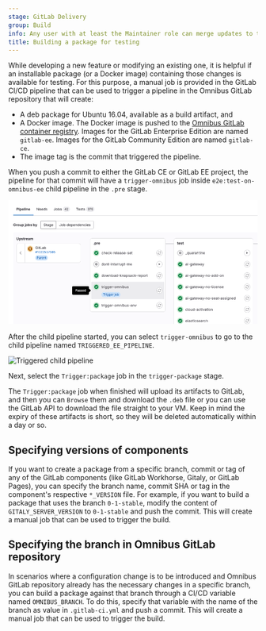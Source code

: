 ```yaml
---
stage: GitLab Delivery
group: Build
info: Any user with at least the Maintainer role can merge updates to this content. For details, see https://docs.gitlab.com/ee/development/development_processes.html#development-guidelines-review.
title: Building a package for testing
---
```


While developing a new feature or modifying an existing one, it is helpful if an
installable package (or a Docker image) containing those changes is available
for testing. For this purpose, a manual job is provided in the GitLab CI/CD
pipeline that can be used to trigger a pipeline in the Omnibus GitLab repository
that will create:

- A deb package for Ubuntu 16.04, available as a build artifact, and
- A Docker image. The Docker image is pushed to the
  [Omnibus GitLab container registry](https://gitlab.com/gitlab-org/omnibus-gitlab/container_registry). Images for the GitLab Enterprise Edition are named `gitlab-ee`. Images for the GitLab Community Edition are named `gitlab-ce`.
- The image tag is the commit that triggered the pipeline.

When you push a commit to either the GitLab CE or GitLab EE project, the
pipeline for that commit will have a `trigger-omnibus` job inside `e2e:test-on-omnibus-ee` child pipeline in the `.pre` stage.

![Trigger omnibus job](img/trigger_omnibus_v16_3.png)

After the child pipeline started, you can select `trigger-omnibus` to go to
the child pipeline named `TRIGGERED_EE_PIPELINE`.

![Triggered child pipeline](img/triggered_ee_pipeline_v16_3.png)

Next, select the `Trigger:package` job in the `trigger-package` stage.

The `Trigger:package` job when finished will upload its artifacts to GitLab, and
then you can `Browse` them and download the `.deb` file or you can use the
GitLab API to download the file straight to your VM. Keep in mind the expiry of
these artifacts is short, so they will be deleted automatically within a day or
so.

## Specifying versions of components

If you want to create a package from a specific branch, commit or tag of any of
the GitLab components (like GitLab Workhorse, Gitaly, or GitLab Pages), you
can specify the branch name, commit SHA or tag in the component's respective
`*_VERSION` file. For example, if you want to build a package that uses the
branch `0-1-stable`, modify the content of `GITALY_SERVER_VERSION` to
`0-1-stable` and push the commit. This will create a manual job that can be
used to trigger the build.

## Specifying the branch in Omnibus GitLab repository

In scenarios where a configuration change is to be introduced and Omnibus GitLab
repository already has the necessary changes in a specific branch, you can build
a package against that branch through a CI/CD variable named
`OMNIBUS_BRANCH`. To do this, specify that variable with the name of
the branch as value in `.gitlab-ci.yml` and push a commit. This will create a
manual job that can be used to trigger the build.
